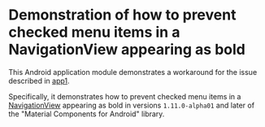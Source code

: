 # Demonstration of how to prevent checked menu items in a NavigationView appearing as bold

This Android application module demonstrates a workaround for the issue described in [app1](../app1).

Specifically, it demonstrates how to prevent checked menu items in a [NavigationView](https://developer.android.com/reference/com/google/android/material/navigation/NavigationView) appearing as bold in versions `1.11.0-alpha01` and later of the "Material Components for Android" library.
